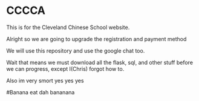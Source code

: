 # CCCCA
This is for the Cleveland Chinese School website.

Alright so we are going to upgrade the registration and payment method

We will use this repository and use the google chat too.

Wait that means we must download all the flask, sql, and other stuff before we can progress, except I(Chris) forgot how
to.

Also im very smort yes yes yes

#Banana
 eat dah bananana
